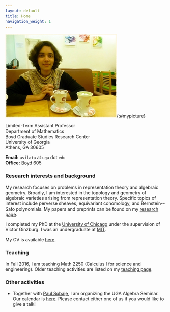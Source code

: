 ```yaml
---
layout: default
title: Home
navigation_weight: 1
---
```


<div class="intro">

![Asilata Bapat](assets/asilata-bapat.jpg){:#mypicture}

<div>

Limited-Term Assistant Professor  
Department of Mathematics  
Boyd Graduate Studies Research Center  
University of Georgia  
Athens, GA 30605

**Email:** `asilata` at `uga` dot `edu`  
**Office:** [Boyd](http://www.uga.edu/a-z/location/boyd-graduate-research-studies/) 605

</div>

</div>

### Research interests and background

My research focuses on problems in representation theory and algebraic geometry. 
Broadly, I am interested in the topology and geometry of algebraic varieties arising from representation theory.
Specific topics of interest include perverse sheaves, equivariant cohomology, and Bernstein--Sato polynomials.
My papers and preprints can be found on my [research page](/research).

I completed my PhD at the [University of Chicago](http://www.uchicago.edu/) under the supervision of Victor Ginzburg.
I was an undergraduate at [MIT](http://web.mit.edu).

My CV is available [here](assets/bapat-cv.pdf).

### Teaching
In Fall 2016, I am teaching Math 2250 (Calculus I for science and engineering).
Older teaching activities are listed on my [teaching page](teaching/).

### Other activities

* Together with [Paul Sobaje](http://www.math.uga.edu/directory/paul-sobaje), I am organizing the UGA Algebra Seminar. Our calendar is [here](https://calendar.google.com/calendar/embed?mode=AGENDA&src=ss4ps8h03v62f1vhuf40c2j87o@group.calendar.google.com&ctz=America/New_York). Please contact either one of us if you would like to give a talk!


